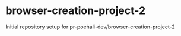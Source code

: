 # browser-creation-project-2

Initial repository setup for pr-poehali-dev/browser-creation-project-2